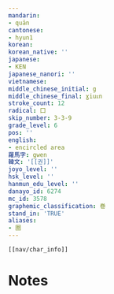 ```yaml
---
mandarin:
- quān
cantonese:
- hyun1
korean:
korean_native: ''
japanese:
- KEN
japanese_nanori: ''
vietnamese:
middle_chinese_initial: g
middle_chinese_final: ɣiuᴇn
stroke_count: 12
radical: 囗
skip_number: 3-3-9
grade_level: 6
pos: ''
english:
- encircled area
羅馬字: gwen
韓文: '[[권]]'
joyo_level: ''
hsk_level: ''
hanmun_edu_level: ''
danayo_id: 6274
mc_id: 3578
graphemic_classification: 巻
stand_in: 'TRUE'
aliases:
- 圈
---
```

```meta-bind-embed
[[nav/char_info]]
```

# Notes
